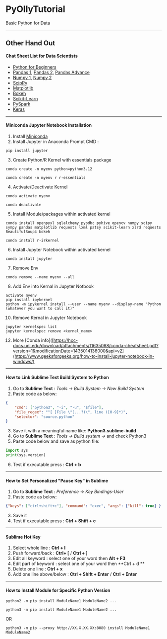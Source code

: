 # PyOllyTutorial
Basic Python for Data

***
## Other Hand Out
#### Chat Sheet List for Data Scientists
* [Python for Beginners](https://s3.amazonaws.com/assets.datacamp.com/blog_assets/PythonForDataScience.pdf)
* [Pandas 1](https://s3.amazonaws.com/assets.datacamp.com/blog_assets/PandasPythonForDataScience.pdf), [Pandas 2](https://www.dataquest.io/blog/images/cheat-sheets/pandas-cheat-sheet.pdf), [Pandas Advance](https://s3.amazonaws.com/assets.datacamp.com/blog_assets/Python_Pandas_Cheat_Sheet_2.pdf)
* [Numpy 1](https://s3.amazonaws.com/assets.datacamp.com/blog_assets/Numpy_Python_Cheat_Sheet.pdf), [Numpy 2](https://www.dataquest.io/blog/images/cheat-sheets/numpy-cheat-sheet.pdf)
* [ScipPy](https://s3.amazonaws.com/assets.datacamp.com/blog_assets/Python_SciPy_Cheat_Sheet_Linear_Algebra.pdf)
* [Matplotlib](https://s3.amazonaws.com/assets.datacamp.com/blog_assets/Python_Matplotlib_Cheat_Sheet.pdf)
* [Bokeh](https://s3.amazonaws.com/assets.datacamp.com/blog_assets/Python_Bokeh_Cheat_Sheet.pdf)
* [Scikit-Learn](https://s3.amazonaws.com/assets.datacamp.com/blog_assets/Scikit_Learn_Cheat_Sheet_Python.pdf)
* [PySpark](https://s3.amazonaws.com/assets.datacamp.com/blog_assets/PySpark_Cheat_Sheet_Python.pdf)
* [Keras](https://s3.amazonaws.com/assets.datacamp.com/blog_assets/Keras_Cheat_Sheet_Python.pdf)



***
#### Miniconda Jupyter Notebook Installation
1. Install [Miniconda](https://conda.io/en/latest/miniconda.html)
2. Install Jupyter in Anaconda Prompt CMD :
```CMD
pip install jupyter
```
3. Create Python/R Kernel with essentials package
```CMD
conda create -n myenv python=python3.12
```
```CMD
conda create -n myenv r r-essentials 
```
4. Activate/Deactivate Kernel
```CMD
conda activate myenv
```
```CMD
conda deactivate
```
5. Install Module/packages within activated kernel
```CMD
conda install openpyxl sqlalchemy pyodbc pyhive opencv numpy scipy sympy pandas matplotlib requests lxml patsy scikit-learn xlrd requests BeautifulSoup4 bokeh
```
```CMD
conda install r-irkernel
```
6. Install Jupyter Notebook within activated kernel
```CMD
conda install jupyter
```
7. Remove Env
```CMD
conda remove --name myenv --all
```
8. Add Env into Kernal in Jupyter Notbook
```CMD
activate myenv
pip install ipykernel
python -m ipykernel install --user --name myenv --display-name "Python (whatever you want to call it)"
```
10. Remove Kernal in Jupyter Notebook
```CMD
jupyter kernelspec list
jupyter kernelspec remove <kernel_name>
```
12. More [Conda info]([https://hcc-docs.unl.edu/download/attachments/11635088/conda-cheatsheet.pdf?version=1&modificationDate=1435014136000&api=v2](https://www.geeksforgeeks.org/how-to-install-jupyter-notebook-in-windows/)

***
#### How to Link Sublime Text Build System to Python
1. Go to **Sublime Text** : *Tools -> Build System -> New Build System* 
2. Paste code as below:
```JSON
{
    "cmd": ["python3", "-i", "-u", "$file"],
    "file_regex": "^[ ]File \"(...?)\", line ([0-9]*)",
    "selector": "source.python"
}
```
3. Save it with a meaningful name like: **Python3.sublime-build**
4. Go to **Sublime Text** : *Tools -> Build system ->* and check Python3
5. Paste code below and save as python file:
```PYTHON
import sys
print(sys.version)
```
6. Test if executable press : **Ctrl + b**



***
#### How to Set Personalized "Pause Key" in Sublime
1. Go to **Sublime Text** : *Preference -> Key Bindings-User* 
2. Paste code as below:
```JSON
{"keys": ["ctrl+shift+c"], "command": "exec", "args": {"kill": true} } 
```
3. Save it
4. Test if executable press : **Ctrl + Shift + c**



***
#### Sublime Hot Key
1. Select whole line : **Ctrl + l**
2. Push forward/back : **Ctrl+ [** / **Ctrl + ]**
3. Edit all keyword : select one of your word  then **Alt + F3**
4. Edit part of keyword : select one of your word then **Ctrl + d **
5. Delete one line : **Ctrl + x**
6. Add one line above/below : **Ctrl + Shift + Enter** / **Ctrl + Enter**



***
#### How to Install Module for Specific Python Version
```CMD
python2 -m pip install ModuleName1 ModuleName2 ...
```

```CMD
python3 -m pip install ModuleName1 ModuleName2 ...
```
OR
```CMD
python3 -m pip --proxy http://XX.X.XX.XX:8080 install ModuleName1 ModuleName2
```



